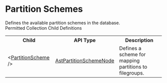 # Partition Schemes

<div class="LanguageSummary"><div class ="SummaryItem">Defines the available partition schemes in the database.</div></div><div class="SchemaBindingGroup"><div class="SchemaBindingGroupHeader">Permitted Collection Child Definitions</div><table id="SchemaBindingList" class="SchemaBindingList"><tbody><tr><th class="SchemaBindingNameColumnHeader">Child</th><th class="SchemaBindingTypeColumnHeader">API Type</th><th class="SchemaBindingSummaryColumnHeader">Description</th></tr><tr class="cd0"><td class="SchemaBindingName"><span class="punc">&lt;</span><a href=Varigence.Languages.Biml.Table.AstPartitionSchemeNode.html">PartitionScheme</a><span class="punc"> /&gt;</span></td><td class="SchemaBindingType"><a href="../api-reference/Varigence.Languages.Biml.Table.AstPartitionSchemeNode.html">AstPartitionSchemeNode</a></td><td class="SchemaBindingSummary">Defines a scheme for mapping partitions to filegroups.</td></tr></tbody></table></div>